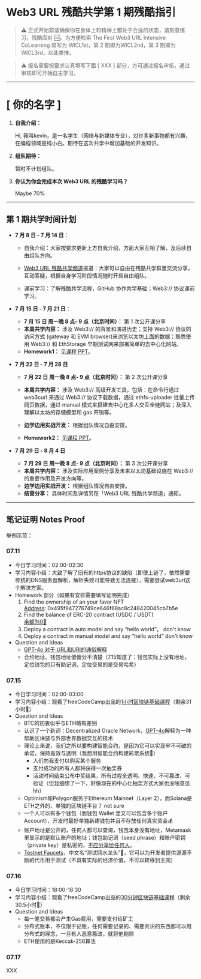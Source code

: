 # Web3 URL 残酷共学第 1 期残酷指引

> ⚠️ 正式开始前请确保你在身体上和精神上都处于合适的状态，请刻意练习，残酷面对 🆒。为方便检索 The First Web3 URL Intensive CoLearning 简写为 WICL1st，第 2 期即为WICL2nd，第 3 期即为 WICL3rd，以此类推。

> ⚠️ 报名需要按要求认真填写下面 [ XXX ] 部分，方可通过报名审核，通过审核即可开始自主学习。

---

# [ 你的名字 ]

1. **自我介绍：**

   Hi, 我叫kevin，是一名学生（网络与新媒体专业），对许多新事物都有兴趣，在编程领域是纯小白。期待在这次共学中增加基础的开发知识。 

2. **组队期待：**

   暂时不计划组队。 

3. **你认为你会完成本次 Web3 URL 的残酷学习吗？**

   Maybe 70% 

---

## 第 1 期共学时间计划

- **7 月 8 日 - 7 月 14 日**：

  - 自我介绍：大家按要求更新上方自我介绍，方面大家互相了解，及后续自由组队方向。

  -  [Web3 URL 残酷共学频道](https://t.me/LXDAO/8748)报道：大家可以自由在残酷共学群里交流分享，互动答疑，根据自身学习阶段情况随时开启自由组队。

  - 课前学习：了解残酷共学流程，GitHub 协作共学基础；Web3:// 协议课前学习。

- **7 月 15 日 - 7 月 21 日**：

  - **7 月 15 日 周一晚 8 点- 9 点（北京时间）：** 第 1 次公开课分享
  - **本周共学内容：** 涉及 Web3://  的背景和演进历史；支持 Web3://  协议的访问方式 (gateway 和 EVM browser)来浏览以太坊上面的数据；熟悉使用 Web3://  和 EthStorage 早期测试网来部署简单的去中心化网站。
  - **Homework1：** 见[课程 PPT](https://docs.google.com/presentation/d/1egJUKJrjC9wjkmOF9sLBkTSwHpd6hl8FXkWehPW7kFk/edit#slide=id.g1754f50a55c_0_11)。

- **7 月 22 日 - 7 月 28 日**
  - **7 月 22 日 周一晚 8 点- 9 点（北京时间）：** 第 2 次公开课分享

  - **本周共学内容：** 涉及 Web3://  高级开发工具，包括：在命令行通过 web3curl 来通过 Web3://  协议下载数据，通过 ethfs-uploader 批量上传网页数据，通过 manual 模式来搭建去中心化多人交互全链网站；及深入理解以太坊的存储模型和 gas 开销等。
  - **边学边用实战开发：** 根据组队情况自由安排。
  - **Homework2：** 见[课程 PPT](https://docs.google.com/presentation/d/1egJUKJrjC9wjkmOF9sLBkTSwHpd6hl8FXkWehPW7kFk/edit#slide=id.g1754f50a55c_0_11)。

- **7 月 29 日 - 8 月 4 日**
  - **7 月 29 日 周一晚 8 点- 9 点（北京时间）：** 第 3 次公开课分享
  - **本周共学内容：** 涉及实际应用案例分享及未来以太坊基础设施在 Web3://  的重要作用及开发方向等。
  - **边学边用实战开发：** 根据组队情况自由安排。
  - **结营分享：** 具体时间及详情另在「Web3 URL 残酷共学频道」通知。

---

## 笔记证明 Notes Proof
<!-- Content_START --> 


举例示范：
### 07.11
- 今日学习时间：02:00-02:30
- 学习内容小结：大致了解了旧有的https协议的缺陷（即使上链了，依然需要传统的DNS服务器解析，解析失败可能导致无法连接），需要尝试web3url这个解决方案。
- Homework 部分（如果有安排需要填写证明完成）
  1. Find the ownership of an your favor NFT  
     [Address](https://www.okx.com/zh-hans/web3/marketplace/nft/asset/eth/0x495f947276749ce646f68ac8c248420045cb7b5e/66715350905427708617977118345690940547009007228083230062133529391249007575050): 0x495f947276749ce646f68ac8c248420045cb7b5e
  3. Find the balance of ERC-20 contract (USDC / USDT)  
     [余额为0🤣](https://etherscan.io/address/0x0d96bda6c20fc9b29f3e9289f09a58465ec52946)
  5. Deploy a contract in auto model and say “hello world”。
     don't know
  7. Deploy a contract in manual model and say “hello world”
     don't know
- Question and Ideas
   - [GPT-4o 对于 URL和URI的通俗解释](https://chatgpt.com/share/57a16d97-3ac3-4798-a10d-cc58eebb12d2)
   - 合约地址、钱包地址傻傻分不清楚（7.15知道了：钱包实际上没有地址，定位钱包的只有助记词，定位交易的是交易哈希）

### 07.15
- 今日学习时间：02:00-03:00
- 学习内容小结：观看了freeCodeCamp出品的[1小时区块链基础课程](https://www.youtube.com/watch?v=gyMwXuJrbJQ)（剩余31小时🫡）
- Question and Ideas
   - BTC的初衷似乎与ETH略有差别
   - 认识了一个新词：Decentralized Oracle Network，[GPT-4o](https://chatgpt.com/share/cc16bea3-04a3-4fec-a86d-2ac9f12c6f16)解释为一种帮助区块链与外部世界数据交互的技术
   - 理论上来说，我们之所以要构建智能合约，是因为它可以实现牢不可破的承诺，保持高效与透明（我想用智能合约构建彩票系统🤣）
      - 人们向我支付以购买某个服务
      - 支付成功的所有人都将获得一次抽奖券
      - 活动时间结束公布中奖结果，所有过程全透明、快速、不可篡改、可验证（但我细想了一下，好像现在的中心化抽奖方式大家也没啥意见hh）
   - Optimism和Polygon服务于Ethereum Mainnet（Layer 2），而Solana是ETH之外的、单独的区块链平台？ not sure
   - 一个人可以有多个钱包（而钱包 Wallet 里又可以包含多个账户 Account），开发时最好单独新建钱包并且不存放任何真实资金💰
   - 账户地址是公开的，任何人都可以查询，钱包本身没有地址，Metamask里显示的是默认账户的地址；钱包助记词（seed phrase）和账户密钥（private key）是私密的，[不应分享给任何人](https://support.metamask.io/zh-cn/getting-started/user-guide-secret-recovery-phrase-password-and-private-keys/)。
   - [Testnet Faucets](https://faucets.chain.link)，中文名“测试网水龙头”🚰，它可以为开发者提供源源不断的代币用于测试（不具有实际的经济价值，不可以转移到主网）

### 07.16
- 今日学习时间：18:00-18:30
- 学习内容小结：观看了freeCodeCamp出品的[30分钟区块链基础课程](https://www.youtube.com/watch?v=gyMwXuJrbJQ)（剩余30.5小时🫡）
- Question and Ideas
   - 每一笔交易都会产生Gas费用，需要支付给矿工
   - 分布式账本，不仅限于记账，任何需要记录的、需要共识的东西都可以用分布式的理念，一旦有人恶意篡改，就将他剔除
   - ETH使用的是Keccak-256算法

### 07.17

XXX
<!-- Content_END -->
